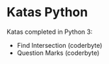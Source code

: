 # Katas Python
Katas completed in Python 3:
  - Find Intersection (coderbyte)
  - Question Marks (coderbyte)
